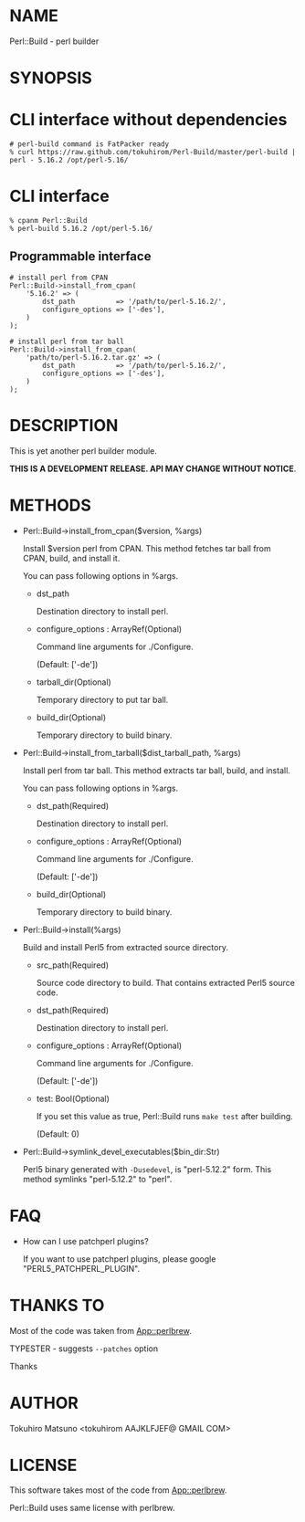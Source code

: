 # NAME

Perl::Build - perl builder

# SYNOPSIS

# CLI interface without dependencies

    # perl-build command is FatPacker ready
    % curl https://raw.github.com/tokuhirom/Perl-Build/master/perl-build | perl - 5.16.2 /opt/perl-5.16/

# CLI interface

    % cpanm Perl::Build
    % perl-build 5.16.2 /opt/perl-5.16/

## Programmable interface

    # install perl from CPAN
    Perl::Build->install_from_cpan(
        '5.16.2' => (
            dst_path          => '/path/to/perl-5.16.2/',
            configure_options => ['-des'],
        )
    );

    # install perl from tar ball
    Perl::Build->install_from_cpan(
        'path/to/perl-5.16.2.tar.gz' => (
            dst_path          => '/path/to/perl-5.16.2/',
            configure_options => ['-des'],
        )
    );

# DESCRIPTION

This is yet another perl builder module.

__THIS IS A DEVELOPMENT RELEASE. API MAY CHANGE WITHOUT NOTICE__.

# METHODS

- Perl::Build->install\_from\_cpan($version, %args)

    Install $version perl from CPAN. This method fetches tar ball from CPAN, build, and install it.

    You can pass following options in %args.

    - dst\_path

        Destination directory to install perl.

    - configure\_options : ArrayRef(Optional)

        Command line arguments for ./Configure.

        (Default: \['-de'\])

    - tarball\_dir(Optional)

        Temporary directory to put tar ball.

    - build\_dir(Optional)

        Temporary directory to build binary.

- Perl::Build->install\_from\_tarball($dist\_tarball\_path, %args)

    Install perl from tar ball. This method extracts tar ball, build, and install.

    You can pass following options in %args.

    - dst\_path(Required)

        Destination directory to install perl.

    - configure\_options : ArrayRef(Optional)

        Command line arguments for ./Configure.

        (Default: \['-de'\])

    - build\_dir(Optional)

        Temporary directory to build binary.

- Perl::Build->install(%args)

    Build and install Perl5 from extracted source directory.

    - src\_path(Required)

        Source code directory to build.  That contains extracted Perl5 source code.

    - dst\_path(Required)

        Destination directory to install perl.

    - configure\_options : ArrayRef(Optional)

        Command line arguments for ./Configure.

        (Default: \['-de'\])

    - test: Bool(Optional)

        If you set this value as true, Perl::Build runs `make test` after building.

        (Default: 0)

- Perl::Build->symlink\_devel\_executables($bin\_dir:Str)

    Perl5 binary generated with ` -Dusedevel `, is "perl-5.12.2" form. This method symlinks "perl-5.12.2" to "perl".

# FAQ

- How can I use patchperl plugins?

    If you want to use patchperl plugins, please google "PERL5\_PATCHPERL\_PLUGIN".

# THANKS TO

Most of the code was taken from [App::perlbrew](http://search.cpan.org/perldoc?App::perlbrew).

TYPESTER - suggests `--patches` option

Thanks

# AUTHOR

Tokuhiro Matsuno <tokuhirom AAJKLFJEF@ GMAIL COM>



# LICENSE

This software takes most of the code from [App::perlbrew](http://search.cpan.org/perldoc?App::perlbrew).

Perl::Build uses same license with perlbrew.
